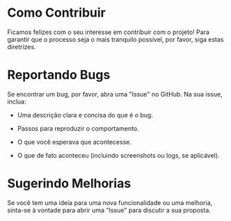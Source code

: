 # Como Contribuir
Ficamos felizes com o seu interesse em contribuir com o projeto! Para garantir que o processo seja o mais tranquilo possível, por favor, siga estas diretrizes.

# Reportando Bugs
Se encontrar um bug, por favor, abra uma "Issue" no GitHub. Na sua issue, inclua:

- Uma descrição clara e concisa do que é o bug.

- Passos para reproduzir o comportamento.

- O que você esperava que acontecesse.

- O que de fato aconteceu (incluindo screenshots ou logs, se aplicável).

# Sugerindo Melhorias
Se você tem uma ideia para uma nova funcionalidade ou uma melhoria, sinta-se à vontade para abrir uma "Issue" para discutir a sua proposta.
